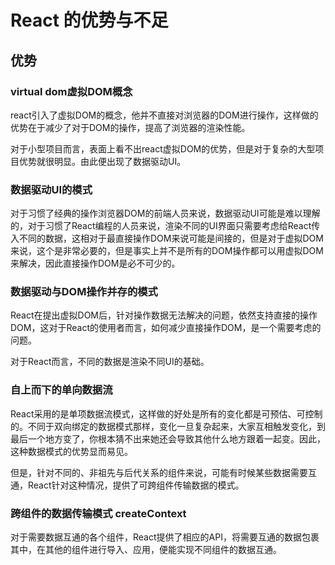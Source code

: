 # React  的优势与不足

## 优势

### virtual dom虚拟DOM概念

react引入了虚拟DOM的概念，他并不直接对浏览器的DOM进行操作，这样做的优势在于减少了对于DOM的操作，提高了浏览器的渲染性能。

对于小型项目而言，表面上看不出react虚拟DOM的优势，但是对于复杂的大型项目优势就很明显。由此便出现了数据驱动UI。

### 数据驱动UI的模式

对于习惯了经典的操作浏览器DOM的前端人员来说，数据驱动UI可能是难以理解的，对于习惯了React编程的人员来说，渲染不同的UI界面只需要考虑给React传入不同的数据，这相对于最直接操作DOM来说可能是间接的，但是对于虚拟DOM来说，这个是非常必要的，但是事实上并不是所有的DOM操作都可以用虚拟DOM来解决，因此直接操作DOM是必不可少的。

### 数据驱动与DOM操作并存的模式

React在提出虚拟DOM后，针对操作数据无法解决的问题，依然支持直接的操作DOM，这对于React的使用者而言，如何减少直接操作DOM，是一个需要考虑的问题。

对于React而言，不同的数据是渲染不同UI的基础。

### 自上而下的单向数据流

React采用的是单项数据流模式，这样做的好处是所有的变化都是可预估、可控制的。不同于双向绑定的数据模式那样，变化一旦复杂起来，大家互相触发变化，到最后一个地方变了，你根本猜不出来她还会导致其他什么地方跟着一起变。因此，这种数据模式的优势显而易见。

但是，针对不同的、非祖先与后代关系的组件来说，可能有时候某些数据需要互通，React针对这种情况，提供了可跨组件传输数据的模式。

### 跨组件的数据传输模式 createContext

对于需要数据互通的各个组件，React提供了相应的API，将需要互通的数据包裹其中，在其他的组件进行导入、应用，便能实现不同组件的数据互通。
